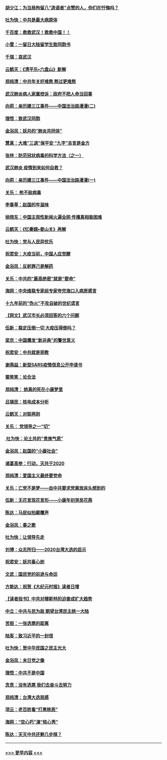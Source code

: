 #### [胡少江：为当局拘留八“造谣者”点赞的人，你们在忏悔吗？](../pages/nsc993/n11836801.md?t=02020844) 
#### [吐为快：中共是最大病原体](../pages/nsc993/n11836748.md?t=02020844) 
#### [千百度：救救武汉！救救中国！！](../pages/nsc993/n11836145.md?t=02020844) 
#### [小雪：一留日大陆留学生致同胞书](../pages/nsc993/n11834624.md?t=02020844) 
#### [千瑞：哀武汉](../pages/nsc993/n11833647.md?t=02020844) 
#### [云鹤天：《清平乐▪六盘山》新解](../pages/nsc993/n11833611.md?t=02020844) 
#### [郑纯清：中共年关好难熬 熬过更难熬](../pages/nsc993/n11833489.md?t=02020844) 
#### [武汉肺炎病人家属控诉：政府不把人命当回事](../pages/nsc993/n11833205.md?t=02020844) 
#### [向莉：亲历建三江事件——中国法治路漫漫(二)](../pages/nsc993/n11829102.md?t=02020844) 
#### [理悟：致武汉同胞](../pages/nsc993/n11831522.md?t=02020844) 
#### [金浴凤：妖共的“肺炎共同体”](../pages/nsc993/n11829448.md?t=02020844) 
#### [慧真：大难“三退”保平安 “九字”吉言是金方](../pages/nsc993/n11829501.md?t=02020844) 
#### [张林：防范冠状病毒的科学方法（之一）](../pages/nsc993/n11828618.md?t=02020844) 
#### [武汉肺炎 疫情到来如何自救？](../pages/nsc993/n11827632.md?t=02020844) 
#### [向莉：亲历建三江事件——中国法治路漫漫(一)](../pages/nsc993/n11827190.md?t=02020844) 
#### [关乐： 枪不敌病毒](../pages/nsc993/n11826746.md?t=02020844) 
#### [李春草：赵国的年滋味](../pages/nsc993/n11826321.md?t=02020844) 
#### [徐晓东：中国主观性新闻火遍全网 传播真相极困难](../pages/nsc993/n11826508.md?t=02020844) 
#### [云鹤天：《忆秦娥▪娄山关》再解](../pages/nsc993/n11824682.md?t=02020844) 
#### [吐为快：党与人民异忧乐](../pages/nsc993/n11824660.md?t=02020844) 
#### [祝君安：大疫当前，中国人应觉醒](../pages/nsc993/n11821946.md?t=02020844) 
#### [金浴凤：反躬罪己是解药](../pages/nsc993/n11820280.md?t=02020844) 
#### [关乐：中共的“最高绝密”就是“要命”](../pages/nsc993/n11816946.md?t=02020844) 
#### [海网：中央维稳专家组专家夸完海口入病房感言](../pages/nsc993/n11815138.md?t=02020844) 
#### [十九年前的“伪火”不攻自破的世纪谎言](../pages/nsc993/n11813238.md?t=02020844) 
#### [【网文】武汉市长必须回答的六个问题](../pages/nsc993/n11813848.md?t=02020844) 
#### [伍新：稳定压倒一切 大疫压得倒吗？](../pages/nsc993/n11812634.md?t=02020844) 
#### [梁京：中国爆发“新非典”的警世意义](../pages/nsc993/n11812554.md?t=02020844) 
#### [祝君安：中共就是邪教](../pages/nsc993/n11812431.md?t=02020844) 
#### [谢燕益：新型SARS疫情信息公开申请书](../pages/nsc993/n11808840.md?t=02020844) 
#### [蜀笑笑：论合法](../pages/nsc993/n11808064.md?t=02020844) 
#### [郑纯清： 她真的死在小康梦里](../pages/nsc993/n11806623.md?t=02020844) 
#### [吕锡民：核电成本分析](../pages/nsc993/n11806284.md?t=02020844) 
#### [云鹤天：对联两则](../pages/nsc993/n11805957.md?t=02020844) 
#### [关乐： 党领导之一“切”](../pages/nsc993/n11804505.md?t=02020844) 
#### [ 吐为快：论土共的“贵族气质”](../pages/nsc993/n11804490.md?t=02020844) 
#### [金浴凤：赵国的“小康社会”](../pages/nsc993/n11804452.md?t=02020844) 
#### [诸葛高参：行动，灭共于2020](../pages/nsc993/n11804120.md?t=02020844) 
#### [郑纯清：爱国主义最终要党命](../pages/nsc993/n11802197.md?t=02020844) 
#### [关乐：亡党不是梦——由中共要求党章放床头想到的](../pages/nsc993/n11802156.md?t=02020844) 
#### [伍新：无花言现花言形——小康年初哭吴花燕](../pages/nsc993/n11800044.md?t=02020844) 
#### [陈达：马屁似拍颠覆声](../pages/nsc993/n11800010.md?t=02020844) 
#### [金浴凤：春之歌](../pages/nsc993/n11797687.md?t=02020844) 
#### [吐为快：让领导先走](../pages/nsc993/n11797512.md?t=02020844) 
#### [刘博：众志所归——2020台湾大选的启示](../pages/nsc993/n11796878.md?t=02020844) 
#### [祝君安：妖共畜心剖](../pages/nsc993/n11794273.md?t=02020844) 
#### [文武：国民党的前途与命运](../pages/nsc993/n11794198.md?t=02020844) 
#### [方能达：祝贺《大纪元时报》读者日增](../pages/nsc993/n11793807.md?t=02020844) 
#### [【读者投书】中共对穆斯林的迫害成扩大趋势](../pages/nsc993/n11791371.md?t=02020844) 
#### [中立：中共与民为敌 期望台湾民主统一大陆](../pages/nsc993/n11790392.md?t=02020844) 
#### [苦胆：一张选票的距离](../pages/nsc993/n11788914.md?t=02020844) 
#### [陆客：致习近平的一封信](../pages/nsc993/n11788867.md?t=02020844) 
#### [吐为快：贺中华民国之民主光大](../pages/nsc993/n11788618.md?t=02020844) 
#### [金浴凤：末日党之像](../pages/nsc993/n11787475.md?t=02020844) 
#### [理悟：中共不是中国](../pages/nsc993/n11787463.md?t=02020844) 
#### [念贲：没有选票  我们去奋斗去努力](../pages/nsc993/n11787398.md?t=02020844) 
#### [郑纯清：台湾大选观感](../pages/nsc993/n11786210.md?t=02020844) 
#### [项云：老百姓看“打黑除恶”](../pages/nsc993/n11785398.md?t=02020844) 
#### [海网：“空心朽”演“核心秀”](../pages/nsc993/n11783874.md?t=02020844) 
#### [陈达：天灭中共还剩几步棋？](../pages/nsc993/n11783719.md?t=02020844) 

----
#### [ >>> 更早内容 <<< ](../indexes/nsc993-earlier.md)
